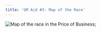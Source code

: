```yaml
---
title: 'GM Aid #3: Map of the Race'
---
```


![Map of the race in the Price of Business](../../images/105-map-of-the-race);
